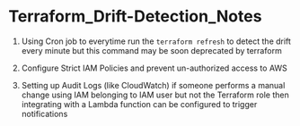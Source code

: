 # Terraform_Drift-Detection_Notes

1. Using Cron job to everytime run the `terraform refresh` to detect the drift every minute but this command may be soon deprecated by terraform 

2. Configure Strict IAM Policies and prevent un-authorized access to AWS

3. Setting up Audit Logs (like CloudWatch) if someone performs a manual change using IAM belonging to IAM user but not the Terraform role then integrating with a Lambda function can be configured to trigger notifications
